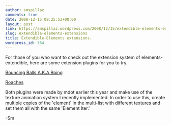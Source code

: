 ```yaml
---
author: smspillaz
comments: true
date: 2008-12-15 09:25:53+00:00
layout: post
link: https://smspillaz.wordpress.com/2008/12/15/extendible-elements-extensions/
slug: extendible-elements-extensions
title: Extendible-Elements extensions.
wordpress_id: 364
---
```


For those of you who want to check out the extension system of elements-extendible, here are some extension plugins for you to try.

[Bouncing Balls A.K.A Boing](http://smspillaz.googlepages.com/boing.tar.gz)

[Roaches](http://smspillaz.googlepages.com/roach.tar.gz)

Both plugins were made by mdot earlier this year and make use of the texture animation system I recently implemented. In order to use this, create multiple copies of the 'element' in the multi-list with different textures and set them all with the same 'Element Iter.'

-Sm
